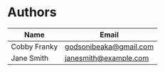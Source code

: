 # Authors

| Name          | Email                 |
| ------------- | --------------------- |
| Cobby Franky  | godsonibeaka@gmail.com|
| Jane Smith    | janesmith@example.com |